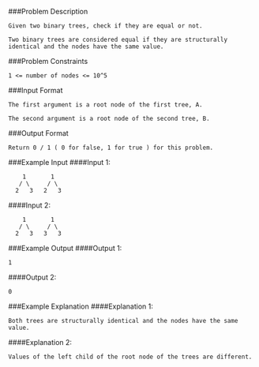 ###Problem Description
```
Given two binary trees, check if they are equal or not.

Two binary trees are considered equal if they are structurally identical and the nodes have the same value.
```


###Problem Constraints
```
1 <= number of nodes <= 10^5
```


###Input Format
```
The first argument is a root node of the first tree, A.

The second argument is a root node of the second tree, B.
```


###Output Format
```
Return 0 / 1 ( 0 for false, 1 for true ) for this problem.
```


###Example Input
####Input 1:

```
    1       1
   / \     / \
  2   3   2   3
```
####Input 2:

```
    1       1
   / \     / \
  2   3   3   3
```

###Example Output
####Output 1:

```
1
```
####Output 2:

```
0
```


###Example Explanation
####Explanation 1:

```
Both trees are structurally identical and the nodes have the same value.
```
####Explanation 2:

```
Values of the left child of the root node of the trees are different.
```